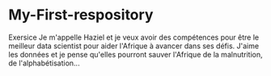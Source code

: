 # My-First-respository
Exersice
Je m'appelle Haziel et je veux avoir des compétences pour être le meilleur data scientist pour aider l'Afrique à avancer dans ses défis.
J'aime les données et je pense qu'elles pourront sauver l'Afrique de la malnutrition, de l'alphabétisation...
